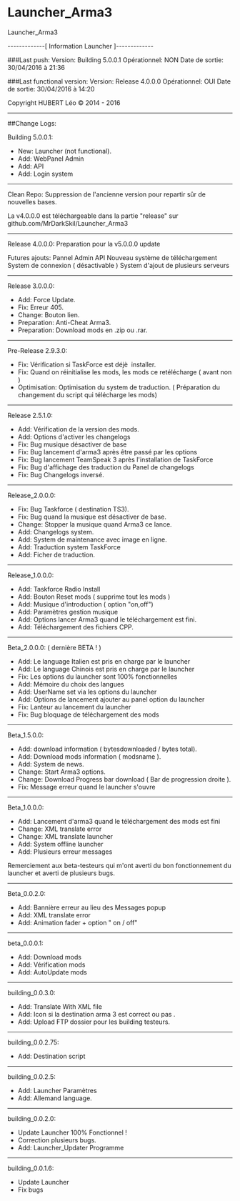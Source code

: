 # Launcher_Arma3
Launcher_Arma3 

-------------[ Information Launcher ]-------------

###Last push:
Version: Building 5.0.0.1
Opérationnel: NON
Date de sortie: 30/04/2016 à 21:36


###Last functional version:
Version: Release 4.0.0.0
Opérationnel: OUI
Date de sortie: 30/04/2016 à 14:20

Copyright HUBERT Léo © 2014 - 2016

--------------------------------------------------


##Change Logs:


Building 5.0.0.1:
- New: Launcher (not functional).
- Add: WebPanel Admin
- Add: API
- Add: Login system

--------------------------------------

Clean Repo:
Suppression de l'ancienne version 
pour repartir sûr de nouvelles bases.

La v4.0.0.0 est téléchargeable dans la
partie "release" sur github.com/MrDarkSkil/Launcher_Arma3 

--------------------------------------

Release 4.0.0.0:
Preparation pour la v5.0.0.0 update

Futures ajouts:
Pannel Admin
API
Nouveau système de téléchargement
System de connexion ( désactivable )
System d'ajout de plusieurs serveurs

--------------------------------------

Release 3.0.0.0:
- Add: Force Update.
- Fix: Erreur 405.
- Change: Bouton lien.
- Preparation: Anti-Cheat Arma3.
- Preparation: Download mods en .zip ou .rar.

--------------------------------------

Pre-Release 2.9.3.0:
- Fix: Vérification si TaskForce est déjè  installer.
- Fix: Quand on réinitialise les mods, les mods ce retélécharge ( avant non )
- Optimisation: Optimisation du system de traduction.
( Préparation du changement du script qui télécharge les mods)

--------------------------------------

Release 2.5.1.0:
- Add: Vérification de la version des mods.
- Add: Options d'activer les changelogs
- Fix: Bug musique désactiver de base
- Fix: Bug lancement d'arma3 après être passé par les options
- Fix: Bug lancement TeamSpeak 3 après l'installation de TaskForce
- Fix: Bug d'affichage des traduction du Panel de changelogs
- Fix: Bug Changelogs inversé.

--------------------------------------

Release_2.0.0.0:
- Fix: Bug Taskforce ( destination TS3).
- Fix: Bug quand la musique est désactiver de base.
- Change: Stopper la musique quand Arma3 ce lance.
- Add: Changelogs system.
- Add: System de maintenance avec image en ligne.
- Add: Traduction system TaskForce
- Add: Ficher de traduction.

--------------------------------------

Release_1.0.0.0:
- Add: Taskforce Radio Install
- Add: Bouton Reset mods ( supprime tout les mods )
- Add: Musique d'introduction ( option "on,off")
- Add: Paramètres gestion musique
- Add: Options lancer Arma3 quand le téléchargement est fini.
- Add: Téléchargement des fichiers CPP.

--------------------------------------

Beta_2.0.0.0:
( dernière BETA ! )
- Add: Le language Italien est pris en charge par le launcher
- Add: Le language Chinois est pris en charge par le launcher
- Fix: Les options du launcher sont 100% fonctionnelles
- Add: Mémoire du choix des langues
- Add: UserName set via les options du launcher
- Add: Options de lancement ajouter au panel option du launcher
- Fix: Lanteur au lancement du launcher
- Fix: Bug bloquage de téléchargement des mods

--------------------------------------

Beta_1.5.0.0:
- Add: download information ( bytesdownloaded / bytes total).
- Add: Download mods information ( modsname ).
- Add: System de news.
- Change: Start Arma3 options.
- Change: Download Progress bar download ( Bar de progression droite ).
- Fix: Message erreur quand le launcher s'ouvre

--------------------------------------

Beta_1.0.0.0:
- Add: Lancement d'arma3 quand le téléchargement des mods est fini
- Change: XML translate error
- Change: XML translate launcher
- Add: System offline launcher
- Add: Plusieurs erreur messages

Remerciement aux beta-testeurs qui m'ont averti du bon
fonctionnement du launcher et averti de plusieurs bugs.

--------------------------------------

Beta_0.0.2.0:
- Add: Bannière erreur au lieu des Messages popup 
- Add: XML translate error
- Add: Animation fader + option " on / off"

--------------------------------------

beta_0.0.0.1:
- Add: Download mods
- Add: Vérification mods
- Add: AutoUpdate mods

--------------------------------------

building_0.0.3.0:
- Add: Translate With XML file
- Add: Icon si la destination arma 3 est correct ou pas .
- Add: Upload FTP dossier pour les building testeurs.

--------------------------------------

building_0.0.2.75:
- Add: Destination script

--------------------------------------

building_0.0.2.5:
- Add: Launcher Paramètres
- Add: Allemand language.

--------------------------------------

building_0.0.2.0:
- Update Launcher 100% Fonctionnel !
- Correction plusieurs bugs.
- Add: Launcher_Updater Programme 

--------------------------------------

building_0.0.1.6:

+ Update Launcher
+ Fix bugs
